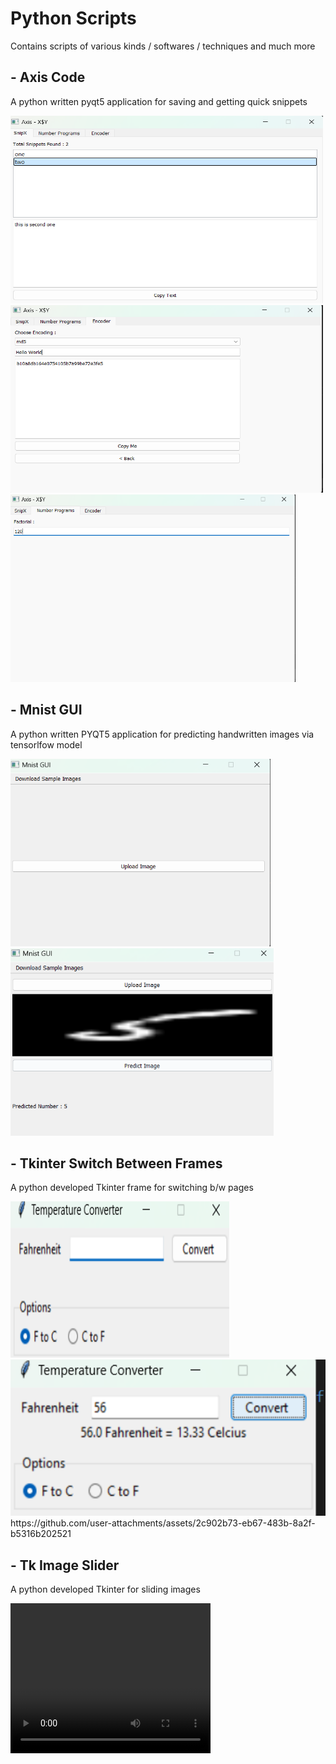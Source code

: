# Python Scripts 

Contains scripts of various kinds / softwares / techniques and much more 



## - Axis Code 

A python written pyqt5 application for saving and getting quick snippets 

<img src="./media/axis1.png"  height="300px"  width="500px" >
<img src="./media/axis2.png"  height="300px" width="500px">
<img src="./media/axis3.png"  height="300px" >



## - Mnist GUI 

A python written PYQT5 application for predicting handwritten images via tensorlfow model 

<img src="./media/mnist_gui1.png"  height="300px">
<img src="./media/mnist_gui2.png"  height="300px">



## - Tkinter Switch Between Frames 

A python developed Tkinter frame for switching b/w pages 

<img src="./media/tk1.png"  height="250px"  width="350px">
<img src="./media/tk2.png"  height="250px">
https://github.com/user-attachments/assets/2c902b73-eb67-483b-8a2f-b5316b202521



## - Tk Image Slider
A python developed Tkinter for sliding images 

 <video src="https://github.com/Rishabh-creator601/Python-Scripts/blob/master/media/tk_image_slider.mp4?raw=true" type="video/mp4" width="320" height="240" />


